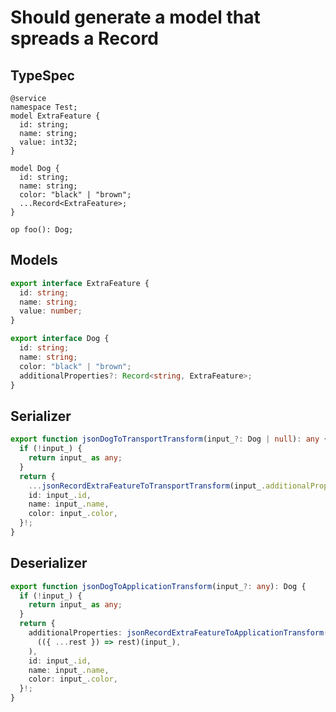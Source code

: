 # Should generate a model that spreads a Record

## TypeSpec

```tsp
@service
namespace Test;
model ExtraFeature {
  id: string;
  name: string;
  value: int32;
}

model Dog {
  id: string;
  name: string;
  color: "black" | "brown";
  ...Record<ExtraFeature>;
}

op foo(): Dog;
```

## Models

```ts src/models/models.ts interface ExtraFeature
export interface ExtraFeature {
  id: string;
  name: string;
  value: number;
}
```

```ts src/models/models.ts interface Dog
export interface Dog {
  id: string;
  name: string;
  color: "black" | "brown";
  additionalProperties?: Record<string, ExtraFeature>;
}
```

## Serializer

```ts src/models/internal/serializers.ts function jsonDogToTransportTransform
export function jsonDogToTransportTransform(input_?: Dog | null): any {
  if (!input_) {
    return input_ as any;
  }
  return {
    ...jsonRecordExtraFeatureToTransportTransform(input_.additionalProperties),
    id: input_.id,
    name: input_.name,
    color: input_.color,
  }!;
}
```

## Deserializer

```ts src/models/internal/serializers.ts function jsonDogToApplicationTransform
export function jsonDogToApplicationTransform(input_?: any): Dog {
  if (!input_) {
    return input_ as any;
  }
  return {
    additionalProperties: jsonRecordExtraFeatureToApplicationTransform(
      (({ ...rest }) => rest)(input_),
    ),
    id: input_.id,
    name: input_.name,
    color: input_.color,
  }!;
}
```
